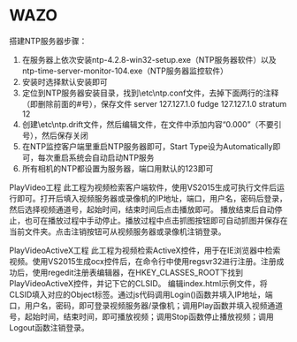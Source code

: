 # WAZO

搭建NTP服务器步骤：
1. 在服务器上依次安装ntp-4.2.8-win32-setup.exe（NTP服务器软件）以及ntp-time-server-monitor-104.exe（NTP服务器监控软件）
2. 安装时选择默认安装即可
3. 定位到NTP服务器安装目录，找到\etc\ntp.conf文件，去掉下面两行的注释（即删除前面的#号），保存文件
    server 127.127.1.0
    fudge 127.127.1.0 stratum 12
4. 创建\etc\ntp.drift文件，然后编辑文件，在文件中添加内容“0.000”（不要引号），然后保存关闭
5. 在NTP监控客户端里重启NTP服务器即可，Start Type设为Automatically即可，每次重启系统会自动启动NTP服务
6. 所有相机的NTP都设置为服务器，端口用默认的123即可

PlayVideo工程
	此工程为视频检索客户端软件，使用VS2015生成可执行文件后运行即可。打开后填入视频服务器或录像机的IP地址，端口，用户名，密码后登录，然后选择视频通道号，起始时间，结束时间后点击播放即可。
	播放结束后自动停止，也可在播放过程中手动停止。播放过程中点击抓图按钮即可自动抓图并保存在当前文件夹。点击注销按钮可从视频服务器或录像机注销登录。

PlayVideoActiveX工程
	此工程为视频检索ActiveX控件，用于在IE浏览器中检索视频。使用VS2015生成ocx控件后，在命令行中使用regsvr32进行注册。注册成功后，使用regedit注册表编辑器，在HKEY_CLASSES_ROOT下找到PlayVideoActiveX控件，并记下它的CLSID。
	编辑index.html示例文件，将CLSID填入对应的Object标签。通过js代码调用Login()函数并填入IP地址，端口，用户名，密码，即可登录视频服务器/录像机；调用Play函数并填入视频通道号，起始时间，结束时间，即可播放视频；调用Stop函数停止播放视频；调用Logout函数注销登录。
